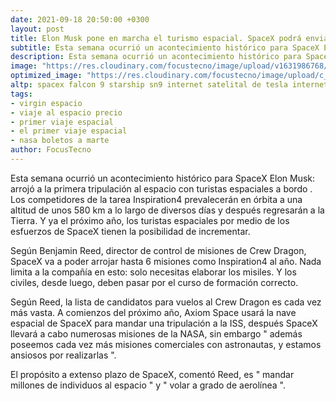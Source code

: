 ```yaml
---
date: 2021-09-18 20:50:00 +0300
layout: post
title: Elon Musk pone en marcha el turismo espacial. SpaceX podrá enviar hasta seis misiones al espacio con civiles a bordo anualmente
subtitle: Esta semana ocurrió un acontecimiento histórico para SpaceX Elon Musk: arrojó a la primera tripulación al espacio con turistas espaciales a bordo . Los competidores de la tarea Inspiration4 prevalecerán en órbita a una altitud de unos 580 km a lo largo de diversos días y después regresarán a la Tierra. Y ya el próximo año, los turistas espaciales por medio de los esfuerzos de SpaceX tienen la posibilidad de incrementar.
description: Esta semana ocurrió un acontecimiento histórico para SpaceX Elon Musk: arrojó a la primera tripulación al espacio con turistas espaciales a bordo . Los competidores de la tarea Inspiration4 prevalecerán en órbita a una altitud de unos 580 km a lo largo de diversos días y después regresarán a la Tierra. Y ya el próximo año, los turistas espaciales por medio de los esfuerzos de SpaceX tienen la posibilidad de incrementar.
image: "https://res.cloudinary.com/focustecno/image/upload/v1631986768/turismo%20espacial%20de%20spacex.png"
optimized_image: "https://res.cloudinary.com/focustecno/image/upload/c_scale,w_639/v1631986768/turismo%20espacial%20de%20spacex.png"
altp: spacex falcon 9 starship sn9 internet satelital de tesla internet satelital starlink internet satelital tesla starlink internet satelital spacex internet satelital xspace internet precio internet starlink virgin espacio viaje al espacio precio viaje espacial primer viaje espacial nasa boletos a marte
tags:
- virgin espacio
- viaje al espacio precio
- primer viaje espacial
- el primer viaje espacial
- nasa boletos a marte
author: FocusTecno
---
```

Esta semana ocurrió un acontecimiento histórico para SpaceX Elon Musk: arrojó a la primera tripulación al espacio con turistas espaciales a bordo . Los competidores de la tarea Inspiration4 prevalecerán en órbita a una altitud de unos 580 km a lo largo de diversos días y después regresarán a la Tierra. Y ya el próximo año, los turistas espaciales por medio de los esfuerzos de SpaceX tienen la posibilidad de incrementar. 

Según Benjamin Reed, director de control de misiones de Crew Dragon, SpaceX va a poder arrojar hasta 6 misiones como Inspiration4 al año. Nada limita a la compañía en esto: solo necesitas elaborar los misiles. Y los civiles, desde luego, deben pasar por el curso de formación correcto.

Según Reed, la lista de candidatos para vuelos al Crew Dragon es cada vez más vasta. A comienzos del próximo año, Axiom Space usará la nave espacial de SpaceX para mandar una tripulación a la ISS, después SpaceX llevará a cabo numerosas misiones de la NASA, sin embargo " además poseemos cada vez más misiones comerciales con astronautas, y estamos ansiosos por realizarlas ".

El propósito a extenso plazo de SpaceX, comentó Reed, es " mandar millones de individuos al espacio " y " volar a grado de aerolínea ". 
